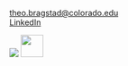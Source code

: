  theo.bragstad@colorado.edu  
[LinkedIn](https://www.linkedin.com/in/theobragstad)


![](https://c.tenor.com/WPdEYzCBUW4AAAAC/polarbearbaby-cute.gif)
<img src="https://c.tenor.com/WPdEYzCBUW4AAAAC/polarbearbaby-cute.gif" width="40" height="40" />



